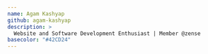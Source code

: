 ```yaml
---
name: Agam Kashyap
github: agam-kashyap
description: >
  Website and Software Development Enthusiast | Member @zense
basecolor: "#42CD24"
---
```

